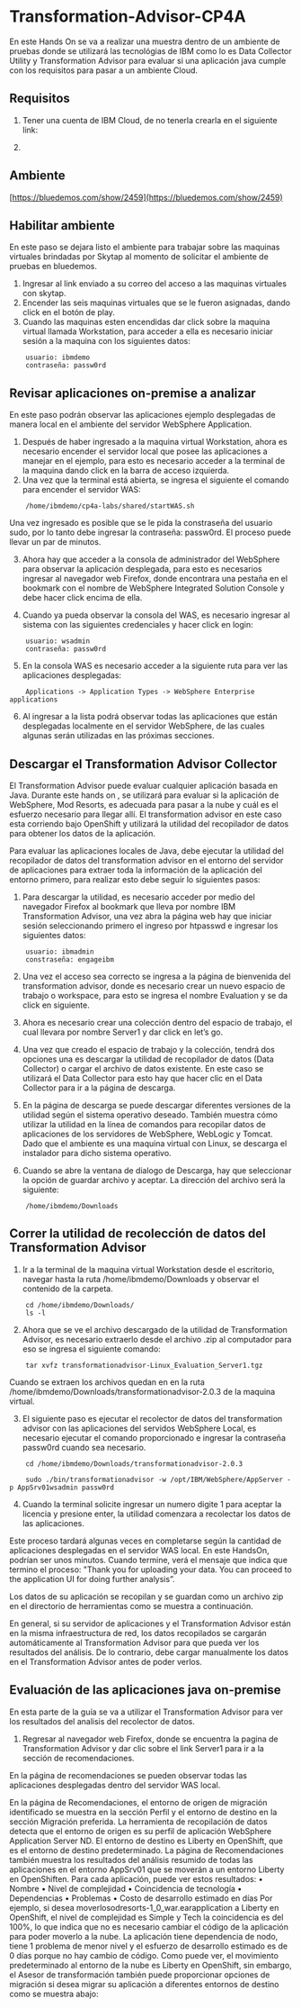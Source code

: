 # Transformation-Advisor-CP4A
En este Hands On se va a realizar una muestra dentro de un ambiente de pruebas donde se utilizará las tecnológias de IBM como lo es Data Collector Utility y Transformation  Advisor para evaluar si una aplicación java cumple con los requisitos para pasar a un ambiente Cloud.

## Requisitos
1. Tener una cuenta de IBM Cloud, de no tenerla crearla en el siguiente link:

2.

## Ambiente

[https://bluedemos.com/show/2459](https://bluedemos.com/show/2459)

## Habilitar ambiente

En este paso se dejara listo el ambiente para trabajar sobre las maquinas virtuales brindadas por Skytap al momento de solicitar el ambiente de pruebas en bluedemos.

 1. Ingresar al link enviado a su correo del acceso a las maquinas virtuales con skytap.
2. Encender las seis maquinas virtuales que se le fueron asignadas, dando click en el botón de play.
3. Cuando las maquinas esten encendidas dar click sobre la maquina virtual llamada Workstation, para acceder a ella es necesario iniciar sesión a la maquina con los siguientes datos:
```
	usuario: ibmdemo
	contraseña: passw0rd
```

## Revisar aplicaciones on-premise a analizar

En este paso podrán observar las aplicaciones ejemplo desplegadas de manera local en el ambiente del servidor WebSphere Application.

1. Después de haber ingresado a la maquina virtual Workstation, ahora es necesario encender el servidor local que posee las aplicaciones a manejar en el ejemplo, para esto es necesario acceder a la terminal de la maquina dando click en la barra de acceso izquierda.
2. Una vez que la terminal está abierta, se ingresa el siguiente el comando para encender el servidor WAS:
```
	/home/ibmdemo/cp4a-labs/shared/startWAS.sh
```

Una vez ingresado es posible que se le pida la constraseña del usuario sudo, por lo tanto debe ingresar la contraseña: passw0rd. El proceso puede llevar un par de minutos.

3. Ahora hay que acceder a la consola de administrador del WebSphere para observar la aplicación desplegada, para esto es necesarios ingresar al navegador web Firefox, donde encontrara una pestaña en el bookmark con el nombre de WebSphere Integrated Solution Console y debe hacer click encima de ella.

4. Cuando ya pueda observar la consola del WAS, es necesario ingresar al sistema con las siguientes credenciales y hacer click en login:

```
	usuario: wsadmin
	contraseña: passw0rd
```

5. En la consola WAS es necesario acceder a la siguiente ruta para ver las aplicaciones desplegadas:
```
	Applications -> Application Types -> WebSphere Enterprise applications
```
6. Al ingresar a la lista podrá observar todas las aplicaciones que están desplegadas localmente en el servidor WebSphere, de las cuales algunas serán utilizadas en las próximas secciones.

## Descargar el Transformation Advisor Collector

El Transformation Advisor puede evaluar cualquier aplicación basada en Java. Durante este hands on , se utilizará para evaluar si la aplicación de WebSphere, Mod Resorts, es adecuada para pasar a la nube y cuál es el esfuerzo necesario para llegar allí. El transformation advisor en este caso esta corriendo bajo OpenShift y utilizará la utilidad del recopilador de datos para obtener los datos de la aplicación.

Para evaluar las aplicaciones locales de Java, debe ejecutar la utilidad del recopilador de datos del transformation advisor en el entorno del servidor de aplicaciones para extraer toda la información de la aplicación del entorno primero, para realizar esto debe seguir lo siguientes pasos:

1. Para descargar la utilidad, es necesario acceder por medio del navegador Firefox al bookmark que lleva por nombre IBM Transformation Advisor, una vez abra la página web hay que iniciar sesión seleccionando primero el ingreso por htpasswd e ingresar los siguientes datos:
```
	usuario: ibmadmin
	constraseña: engageibm
```
2. Una vez el acceso sea correcto se ingresa a la página de bienvenida del transformation advisor, donde es necesario crear un nuevo espacio de trabajo o workspace, para esto se ingresa  el nombre Evaluation y se da click en siguiente.

3. Ahora es necesario crear una colección dentro del espacio de trabajo, el cual llevara por nombre Server1 y dar click en let’s go.

4. Una vez que creado el espacio de trabajo y la colección, tendrá dos opciones una es descargar la utilidad de recopilador de datos (Data Collector) o cargar el archivo de datos existente. En este caso se utilizará el Data Collector para esto hay que hacer clic en el Data Collector para ir a la página de descarga.

5. En la página de descarga se puede descargar diferentes versiones de la utilidad según el sistema operativo deseado. También muestra cómo utilizar la utilidad en la línea de comandos para recopilar datos de aplicaciones de los servidores de WebSphere, WebLogic y Tomcat. Dado que el ambiente es una maquina virtual con Linux, se descarga el instalador para dicho sistema operativo.

6. Cuando se abre la ventana de dialogo de Descarga, hay que seleccionar la opción de guardar archivo y aceptar. La dirección del archivo será la siguiente:

```
	/home/ibmdemo/Downloads
```


## Correr la utilidad de recolección de datos del Transformation Advisor

1. Ir a la terminal de la maquina virtual Workstation desde el escritorio, navegar hasta la ruta /home/ibmdemo/Downloads y observar el contenido de la carpeta.

```
	cd /home/ibmdemo/Downloads/
	ls -l
```
 2. Ahora que se ve el archivo descargado de la utilidad de Transformation Advisor, es necesario extraerlo desde el archivo .zip al computador para eso se ingresa el siguiente comando:
```
	tar xvfz transformationadvisor-Linux_Evaluation_Server1.tgz
```
Cuando se extraen los archivos quedan en en la ruta /home/ibmdemo/Downloads/transformationadvisor-2.0.3 de la maquina virtual.

 3. El siguiente paso es ejecutar el recolector de datos del transformation advisor con las aplicaciones del servidos WebSphere Local, es necesario ejecutar el comando proporcionado e ingresar la contraseña passw0rd cuando sea necesario. 
```
	cd /home/ibmdemo/Downloads/transformationadvisor-2.0.3

	sudo ./bin/transformationadvisor -w /opt/IBM/WebSphere/AppServer -p AppSrv01wsadmin passw0rd
```

4. Cuando la terminal solicite ingresar un numero digite 1 para aceptar la licencia y presione enter,  la utilidad comenzara a recolectar los datos de las aplicaciones. 

Este proceso tardará algunas veces en completarse según la cantidad de aplicaciones desplegadas en el servidor WAS local. En este HandsOn, podrían ser unos minutos. Cuando termine, verá el mensaje que indica que termino el proceso:  "Thank you for uploading your data. You can proceed to the application UI for doing further analysis”. 

 Los datos de su aplicación se recopilan y se guardan como un archivo zip en el directorio de herramientas como se muestra a continuación. 

En general, si su servidor de aplicaciones y el Transformation Advisor están en la misma infraestructura de red, los datos recopilados se cargarán automáticamente al Transformation Advisor para que pueda ver los resultados del análisis. De lo contrario, debe cargar manualmente los datos en el Transformation Advisor antes de poder verlos.

## Evaluación de las aplicaciones java on-premise
En esta parte de la guía se va a utilizar el Transformation Advisor para ver los resultados del analisis del recolector de datos. 

1. Regresar al navegador web Firefox, donde se encuentra la pagina de Transformation Advisor y dar clic sobre el link Server1 para ir a la sección de recomendaciones.

En la página de recomendaciones se pueden observar todas las aplicaciones desplegadas dentro del servidor WAS local.

En la página de Recomendaciones, el entorno de origen de migración identificado se muestra en la sección Perfil y el entorno de destino en la sección Migración preferida. La herramienta de recopilación de datos detecta que el entorno de origen es su perfil de aplicación WebSphere Application Server ND. El entorno de destino es Liberty en OpenShift, que es el entorno de destino predeterminado. La página de Recomendaciones también muestra los resultados del análisis resumido de todas las aplicaciones en el entorno AppSrv01 que se moverán a un entorno Liberty en OpenShiften. Para cada aplicación, puede ver estos resultados: • Nombre • Nivel de complejidad • Coincidencia de tecnología • Dependencias • Problemas • Costo de desarrollo estimado en días Por ejemplo, si desea moverlosodresorts-1_0_war.earapplication a Liberty en OpenShift, el nivel de complejidad es Simple y Tech la coincidencia es del 100%, lo que indica que no es necesario cambiar el código de la aplicación para poder moverlo a la nube. La aplicación tiene dependencia de nodo, tiene 1 problema de menor nivel y el esfuerzo de desarrollo estimado es de 0 días porque no hay cambio de código. Como puede ver, el movimiento predeterminado al entorno de la nube es Liberty en OpenShift, sin embargo, el Asesor de transformación también puede proporcionar opciones de migración si desea migrar su aplicación a diferentes entornos de destino como se muestra abajo:




